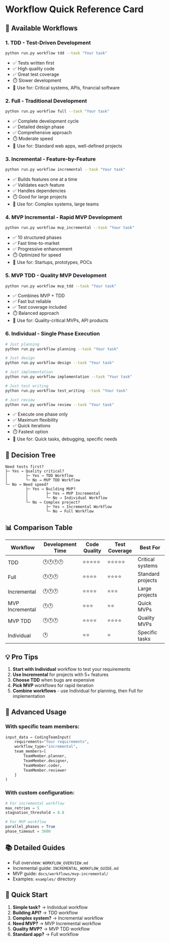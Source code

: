 # Workflow Quick Reference Card

## 🚀 Available Workflows

### 1. **TDD** - Test-Driven Development
```bash
python run.py workflow tdd --task "Your task"
```
- ✅ Tests written first
- ✅ High quality code
- ✅ Great test coverage
- ⏱️ Slower development
- 🎯 Use for: Critical systems, APIs, financial software

### 2. **Full** - Traditional Development
```bash
python run.py workflow full --task "Your task"
```
- ✅ Complete development cycle
- ✅ Detailed design phase
- ✅ Comprehensive approach
- ⏱️ Moderate speed
- 🎯 Use for: Standard web apps, well-defined projects

### 3. **Incremental** - Feature-by-Feature
```bash
python run.py workflow incremental --task "Your task"
```
- ✅ Builds features one at a time
- ✅ Validates each feature
- ✅ Handles dependencies
- ⏱️ Good for large projects
- 🎯 Use for: Complex systems, large teams

### 4. **MVP Incremental** - Rapid MVP Development
```bash
python run.py workflow mvp_incremental --task "Your task"
```
- ✅ 10 structured phases
- ✅ Fast time-to-market
- ✅ Progressive enhancement
- ⏱️ Optimized for speed
- 🎯 Use for: Startups, prototypes, POCs

### 5. **MVP TDD** - Quality MVP Development
```bash
python run.py workflow mvp_tdd --task "Your task"
```
- ✅ Combines MVP + TDD
- ✅ Fast but reliable
- ✅ Test coverage included
- ⏱️ Balanced approach
- 🎯 Use for: Quality-critical MVPs, API products

### 6. **Individual** - Single Phase Execution
```bash
# Just planning
python run.py workflow planning --task "Your task"

# Just design
python run.py workflow design --task "Your task"

# Just implementation
python run.py workflow implementation --task "Your task"

# Just test writing
python run.py workflow test_writing --task "Your task"

# Just review
python run.py workflow review --task "Your task"
```
- ✅ Execute one phase only
- ✅ Maximum flexibility
- ✅ Quick iterations
- ⏱️ Fastest option
- 🎯 Use for: Quick tasks, debugging, specific needs

## 🎯 Decision Tree

```
Need tests first? 
├─ Yes → Quality critical?
│        ├─ Yes → TDD Workflow
│        └─ No → MVP TDD Workflow
└─ No → Need speed?
         ├─ Yes → Building MVP?
         │        ├─ Yes → MVP Incremental
         │        └─ No → Individual Workflow
         └─ No → Complex project?
                  ├─ Yes → Incremental Workflow
                  └─ No → Full Workflow
```

## 📊 Comparison Table

| Workflow | Development Time | Code Quality | Test Coverage | Best For |
|----------|-----------------|--------------|---------------|----------|
| TDD | 🕐🕐🕐🕐 | ⭐⭐⭐⭐⭐ | ⭐⭐⭐⭐⭐ | Critical systems |
| Full | 🕐🕐🕐 | ⭐⭐⭐⭐ | ⭐⭐⭐⭐ | Standard projects |
| Incremental | 🕐🕐🕐 | ⭐⭐⭐⭐ | ⭐⭐⭐ | Large projects |
| MVP Incremental | 🕐🕐 | ⭐⭐⭐ | ⭐⭐ | Quick MVPs |
| MVP TDD | 🕐🕐🕐 | ⭐⭐⭐⭐ | ⭐⭐⭐⭐ | Quality MVPs |
| Individual | 🕐 | ⭐⭐ | ⭐ | Specific tasks |

## 💡 Pro Tips

1. **Start with Individual** workflow to test your requirements
2. **Use Incremental** for projects with 5+ features
3. **Choose TDD** when bugs are expensive
4. **Pick MVP** workflows for rapid iteration
5. **Combine workflows** - use Individual for planning, then Full for implementation

## 🔧 Advanced Usage

### With specific team members:
```python
input_data = CodingTeamInput(
    requirements="Your requirements",
    workflow_type="incremental",
    team_members=[
        TeamMember.planner,
        TeamMember.designer,
        TeamMember.coder,
        TeamMember.reviewer
    ]
)
```

### With custom configuration:
```python
# For incremental workflow
max_retries = 5
stagnation_threshold = 0.8

# For MVP workflow
parallel_phases = True
phase_timeout = 3600
```

## 📚 Detailed Guides

- Full overview: `WORKFLOW_OVERVIEW.md`
- Incremental guide: `INCREMENTAL_WORKFLOW_GUIDE.md`
- MVP guide: `docs/workflows/mvp-incremental/`
- Examples: `examples/` directory

## 🚦 Quick Start

1. **Simple task?** → Individual workflow
2. **Building API?** → TDD workflow
3. **Complex system?** → Incremental workflow
4. **Need MVP?** → MVP Incremental workflow
5. **Quality MVP?** → MVP TDD workflow
6. **Standard app?** → Full workflow